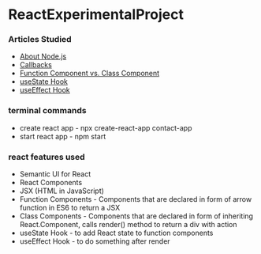 # ReactExperimentalProject

### Articles Studied
- [About Node.js](https://nodejs.org/en/about/)
- [Callbacks](https://nodejs.org/en/knowledge/getting-started/control-flow/what-are-callbacks/)
- [Function Component vs. Class Component](https://www.twilio.com/blog/react-choose-functional-components)
- [useState Hook](https://reactjs.org/docs/hooks-state.html)
- [useEffect Hook](https://reactjs.org/docs/hooks-effect.html)


### terminal commands
- create react app  - npx create-react-app contact-app
- start react app   - npm start

### react features used
- Semantic UI for React
- React Components
- JSX (HTML in JavaScript)
- Function Components - Components that are declared in form of arrow function in ES6 to return a JSX
- Class Components - Components that are declared in form of inheriting React.Component, calls render() method to return a div with action
- useState Hook - to add React state to function components
- useEffect Hook - to do something after render
